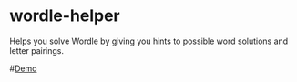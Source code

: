 # wordle-helper
Helps you solve Wordle by giving you hints to possible word solutions and letter pairings.

#[Demo](https://vivianeasley.github.io/wordle-helper/)
